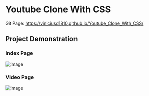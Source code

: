 # Youtube Clone With CSS

Git Page: https://viniciusd1810.github.io/Youtube_Clone_With_CSS/

## Project Demonstration

### Index Page
![image](https://github.com/user-attachments/assets/99cc6935-4c97-4044-a752-84ac00b7432d)

### Video Page
![image](https://github.com/user-attachments/assets/fbeac236-deac-401d-b127-db4d5be0a9ef)

